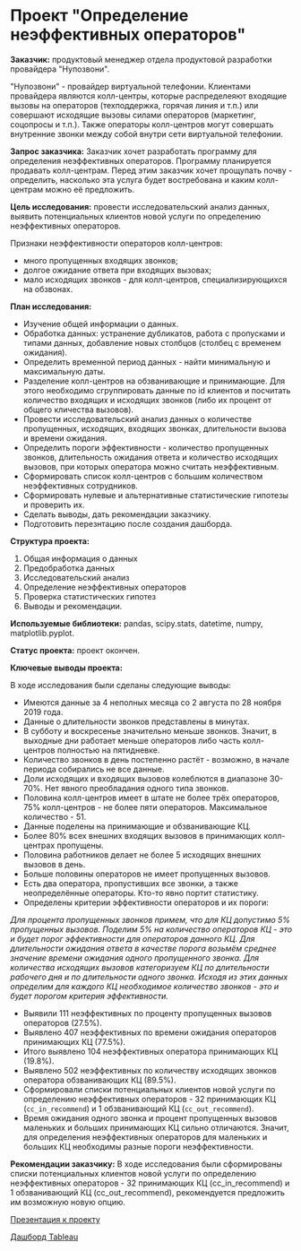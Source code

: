 # Проект "Определение неэффективных операторов"

**Заказчик:** продуктовый менеджер отдела продуктовой разработки провайдера "Нупозвони".

"Нупозвони" - провайдер виртуальной телефонии. Клиентами провайдера являются колл-центры, которые распределеяют входящие вызовы на операторов (техподдержка, горячая линия и т.п.) или совершают исходящие вызовы силами операторов (маркетинг, соцопросы и т.п.). Также операторы колл-центров могут совершать внутренние звонки между собой внутри сети виртуальной телефонии.

**Запрос заказчика:** Заказчик хочет разработать программу для определения неэффективных операторов. Программу планируется продавать колл-центрам. Перед этим заказчик хочет прощупать почву - определить, насколько эта услуга будет востребована и каким колл-центрам можно её предложить.

**Цель исследования:** провести исследовательский анализ данных, выявить потенциальных клиентов новой услуги по определению неэффективных операторов.

Признаки неэффективности операторов колл-центров:
- много пропущенных входящих звонков;
- долгое ожидание ответа при входящих вызовах;
- мало исходящих звонков - для колл-центров, специализирующихся на обзвонах.

**План исследования:**
- Изучение общей информации о данных.
- Обработка данных: устранение дубликатов, работа с пропусками и типами данных, добавление новых столбцов (столбец с временем ожидания).
- Определить временной период данных - найти минимальную и максимальную даты.
- Разделение колл-центров на обзванивающие и принимающие. Для этого необходимо сгруппировать данные по id клиентов и посчитать количество входящих и исходящих звонков (либо их процент от общего кличества вызовов).
- Провести исследовательский анализ данных о количестве пропущенных, исходящих, входящих звонках, длительности вызова и времени ожидания.
- Определить пороги эффективности - количество пропущенных звонков, длительность ожидания ответа и количество исходящих вызовов, при которых оператора можно считать неэффективным.
- Сформировать список колл-центров с большим количеством неэффективных сотрудников.
- Сформировать нулевые и альтернативные статистические гипотезы и проверить их.
- Сделать выводы, дать рекомендации заказчику.
- Подготовить перезнтацию после создания дашборда.

**Структура проекта:**
1. Общая информация о данных
2. Предобработка данных
3. Исследовательский анализ
4. Определение неэффективных операторов
5. Проверка статистических гипотез
6. Выводы и рекомендации.

**Используемые библиотеки:** pandas, scipy.stats, datetime, numpy, matplotlib.pyplot.

**Статус проекта:** проект окончен.

**Ключевые выводы проекта:**

В ходе исследования были сделаны следующие выводы:
- Имеются данные за 4 неполных месяца со 2 августа по 28 ноября 2019 года.
- Данные о длительности звонков представлены в минутах.
- В субботу и воскресенье значительно меньше звонков. Значит, в выходные дни работает меньше операторов либо часть колл-центров полностью на пятидневке.
- Количество звонков в день постепенно растёт - возможно, в начале периода собирались не все данные.
- Доли исходящих и входящих вызовов колеблются в диапазоне 30-70%. Нет явного преобладания одного типа звонков.
- Половина колл-центров имеет в штате не более трёх операторов, 75% колл-центров - не более пяти операторов. Максимальное количество - 51.
- Данные поделены на принимающие и обзванивающие КЦ.
- Более 80% всех внешних входящих вызовов в принимающих колл-центрах пропущены.
- Половина работников делает не более 5 исходящих внешних вызовов в день.
- Больше половины операторов не имеет пропущенных вызовов. 
- Есть два оператора, пропустивших все звонки, а также неопределённые операторы. Кто-то явно портит статистику.
- Определены критерии эффективности операторов и их пороги:

*Для процента пропущенных звонков примем, что для КЦ допустимо 5% пропущенных вызовов. Поделим 5% на количество операторов КЦ - это и будет порог эффективности для операторов данного КЦ.
Для длительности ожидания ответа в качестве порога возьмём среднее значение времени ожидания одного пропущенного звонка.
Для количества исходящих вызовов категоризуем КЦ по длительности рабочего дня и по длительности одного звонка. Исходя из этих данных определим для каждого КЦ необходимое количество звонков - это и будет порогом критерия эффективности.*

- Выявили 111 неэффективных по проценту пропущенных вызовов операторов (27.5%).
- Выявлено 407 неэффективных по времени ожидания операторов принимающих КЦ (77.5%).
- Итого выявлено 104 неэффективных оператора принимающих КЦ (19.8%).
- Выявлено 502 неэффективных по количеству исходящих звонков оператора обзванивающих КЦ (89.5%).
- Сформировали списки потенциальных клиентов новой услуги по определению неэффективных операторов - 32 принимающих КЦ (`cc_in_recommend`) и 1 обзванивающий КЦ (`cc_out_recommend`).
- Время ожидания одного звонка и процент пропущенных вызовов маленьких и больших принимающих КЦ сильно отличаются. Значит, для определения неэффективных операторов для маленьких и больших КЦ необходимы разные пороги неэффективности.
 
**Рекомендации заказчику:**
В ходе исследования были сформированы списки потенциальных клиентов новой услуги по определению неэффективных операторов - 32 принимающих КЦ (cc_in_recommend) и 1 обзванивающий КЦ (cc_out_recommend), рекомендуется предложить им возможную новую опцию.

[Презентация к проекту](https://drive.google.com/file/d/1-fAPi1wFHKe50djMkkz_KqLGdkAzv0XF/view?usp=sharing)

[Дашборд Tableau](https://public.tableau.com/app/profile/daria.georgieva/viz/call-centers/sheet0)
